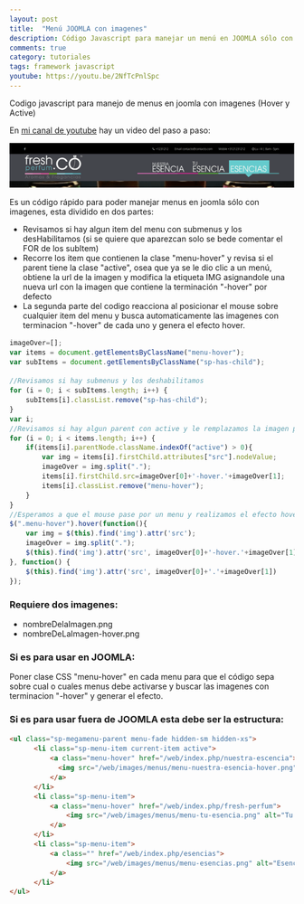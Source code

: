 ```yaml
---
layout: post
title:  "Menú JOOMLA con imagenes"
description: Código Javascript para manejar un menú en JOOMLA sólo con imagenes (sin componenetes o modulos) 
comments: true
category: tutoriales
tags: framework javascript
youtube: https://youtu.be/2NfTcPnlSpc
---
```


Codigo javascript para manejo de menus en joomla con imagenes (Hover y Active)

En <a target="_blank" href="{{ page.youtube }}">mi canal de youtube</a> hay un video del paso a paso: 

![ejemplo menu](https://raw.githubusercontent.com/juandavid8a/javascript-menu-images-joomla/master/menu-images.gif)

Es un código rápido para poder manejar menus en joomla sólo con imagenes, esta dividido en dos partes:
* Revisamos si hay algun item del menu con submenus y los desHabilitamos (si se quiere que aparezcan solo se bede comentar el FOR de los subItem)
* Recorre los item que contienen la clase "menu-hover" y revisa si el parent tiene la clase "active", osea que ya se le dio clic a un menú, obtiene la url de la imagen y modifica la etiqueta IMG asignandole una nueva url con la imagen que contiene la terminación "-hover" por defecto
* La segunda parte del codigo reacciona al posicionar el mouse sobre cualquier item del menu y busca automaticamente las imagenes con terminacion "-hover" de cada uno y genera el efecto hover.

```javascript
imageOver=[];	
var items = document.getElementsByClassName("menu-hover");
var subItems = document.getElementsByClassName("sp-has-child");

//Revisamos si hay submenus y los deshabilitamos
for (i = 0; i < subItems.length; i++) {
	subItems[i].classList.remove("sp-has-child");
}
var i;
//Revisamos si hay algun parent con active y le remplazamos la imagen por el hover
for (i = 0; i < items.length; i++) {
	if(items[i].parentNode.className.indexOf("active") > 0){
		var img = items[i].firstChild.attributes["src"].nodeValue;
		imageOver = img.split(".");
		items[i].firstChild.src=imageOver[0]+'-hover.'+imageOver[1];
		items[i].classList.remove("menu-hover");
	}
} 	
//Esperamos a que el mouse pase por un menu y realizamos el efecto hover  
$(".menu-hover").hover(function(){
	var img = $(this).find('img').attr('src');
	imageOver = img.split(".");
	$(this).find('img').attr('src', imageOver[0]+'-hover.'+imageOver[1])
}, function() {
	$(this).find('img').attr('src', imageOver[0]+'.'+imageOver[1])
});
```

### Requiere dos imagenes:
* nombreDelaImagen.png
* nombreDeLaImagen-hover.png

### Si es para usar en JOOMLA:
Poner clase CSS "menu-hover" en cada menu para que el código sepa sobre cual o cuales menus debe activarse y buscar las imagenes con terminacion "-hover" y generar el efecto.

### Si es para usar fuera de JOOMLA esta debe ser la estructura:

```html
<ul class="sp-megamenu-parent menu-fade hidden-sm hidden-xs">
      <li class="sp-menu-item current-item active">
          <a class="menu-hover" href="/web/index.php/nuestra-escencia">
            <img src="/web/images/menus/menu-nuestra-esencia-hover.png" alt="Nuestra Escencia">
          </a>
      </li>
      <li class="sp-menu-item">
          <a class="menu-hover" href="/web/index.php/fresh-perfum">
              <img src="/web/images/menus/menu-tu-esencia.png" alt="Tu esencia">
          </a>
      </li>
      <li class="sp-menu-item">
          <a class="" href="/web/index.php/esencias">
              <img src="/web/images/menus/menu-esencias.png" alt="Esencias">
          </a>
      </li>
</ul>
```
